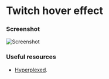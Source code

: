 # Twitch hover effect

### Screenshot

![Screenshot](/Screenshot.png?raw=true)

### Useful resources

- [Hyperplexed](https://www.youtube.com/watch?v=joDhIH6Xumw).
